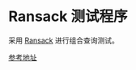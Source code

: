 # Ransack 测试程序

采用 [Ransack](https://github.com/activerecord-hackery/ransack) 进行组合查询测试。

[参考地址](http://ruby-rails.hatenadiary.com/entry/20141008/1412774436)